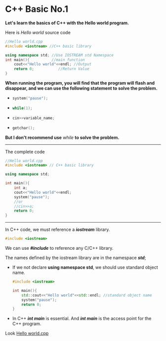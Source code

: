 # C++ Basic No.1

**Let's learn the basics of C++ with the Hello world program.**

Here is *Hello world* source code

```c++
//Hello world.cpp
#include <iostream> //C++ basic library

using namespace std; //Use IOSTREAM std Namespace
int main(){			 //main function
    cout<<"Hello world"<<endl; //Output 
    return 0;			//Return Value
}
```

**When running the program, you will find that the program will flash and disappear, and we can use the following statement to solve the problem.**

- ```C++
  system("pause");
  ```

- ```C++
  while(1);
  ```

- ```C++
  cin>>variable_name;
  ```
  
- ```C++
  getchar();
  ```

  

**But I don't recommend use** *while* **to solve the problem.**

------

The complete code

```C++
//Hello world.cpp
#include <iostream> // C++ basic library

using namespace std;

int main(){
    int a;
    cout<<"Hello world"<<endl;
    system("pause");
    //or 
    //cin>>a;
    return 0;
}
```

***

In C++ code, we must reference a ***iostream*** library.

```C++
#include <iostream>
```

We can use ***#include*** to reference any C/C++ library.



The names defined by the iostream library are in the namespace ***std***;

+ If we not declare **using namespace std**, we should use standard object name.

  ```C++
  #include <iostream>
  
  int main(){
      std::cout<<"Hello world"<<std::endl; //standard object name
      system("pause");
      return 0;
  }
  ```

+ In C++ ***int main*** is essential. And ***int main*** is the access point for the C++ program.  


Look [Hello world.cpp](https://github.com/Cloudwhile/CPP_BASIC/blob/main/resources/Hello%20world/Hello%20world.cpp)
